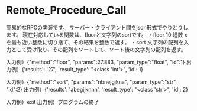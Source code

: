 # Remote_Procedure_Call
簡易的なRPCの実装です。
サーバー・クライアント間をjson形式でやりとりします。
現在対応している関数は、floorと文字列のsortです。
・floor
  10 進数 x を最も近い整数に切り捨て、その結果を整数で返す。
・sort
  文字列の配列を入力として受け取り、その配列をソートして、ソート後の文字列の配列を返す。

入力例）{"method":"floor", "params":27.883, "param_type":"float", "id":1}
出力例）{'results': '27', 'result_type': "<class 'int'>", 'id': 1}

入力例）{"method":"sort", "params":"nbnejgjkna", "param_type":"str", "id":2}
出力例）{'results': 'abegjjknnn', 'result_type': "<class 'str'>", 'id': 2}

入力例）exit
出力例）プログラムの終了
